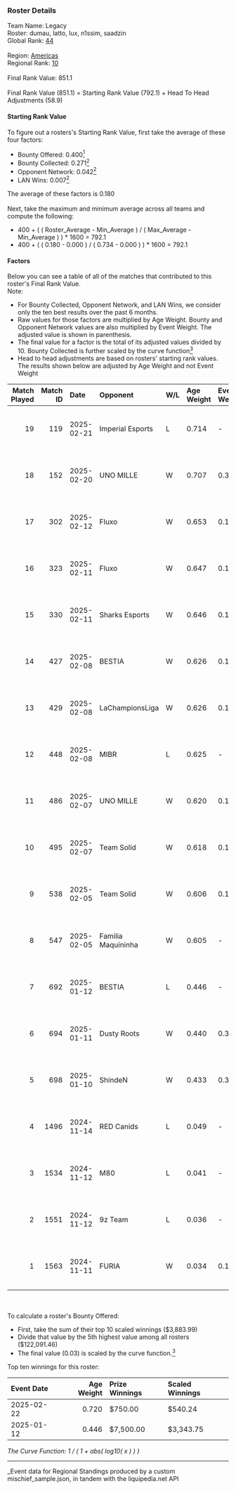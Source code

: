### Roster Details<br />
Team Name: Legacy<br />
Roster: dumau, latto, lux, n1ssim, saadzin<br />
Global Rank: [44](../../standings_global_2025_05_05.md)<br />
<br />
Region: [Americas]( ../../standings_americas_2025_05_05.md)<br />
Regional Rank: [10]( ../../standings_americas_2025_05_05.md)<br />
<br />
Final Rank Value:  851.1<br />
<br />
Final Rank Value (851.1) = Starting Rank Value (792.1) + Head To Head Adjustments (58.9)<br />

#### Starting Rank Value<br />
To figure out a rosters's Starting Rank Value, first take the average of these four factors:<br />
- Bounty Offered: 0.400[<sup>1</sup>](#table2)
- Bounty Collected: 0.271[<sup>2</sup>](#table1)
- Opponent Network: 0.042[<sup>2</sup>](#table1)
- LAN Wins: 0.007[<sup>2</sup>](#table1)

The average of these factors is 0.180<br />
<br />
Next, take the maximum and minimum average across all teams and compute the following:<br />
- 400 + ( ( Roster_Average - Min_Average ) / ( Max_Average - Min_Average ) ) * 1600 = 792.1
- 400 + ( ( 0.180 - 0.000 ) / ( 0.734 - 0.000 ) ) * 1600 = 792.1


#### Factors<br />
Below you can see a table of all of the matches that contributed to this roster's Final Rank Value.<br />
Note:<br />

- For Bounty Collected, Opponent Network, and LAN Wins, we consider only the ten best results over the past 6 months.
- Raw values for those factors are multiplied by Age Weight. Bounty and Opponent Network values are also multiplied by Event Weight. The adjusted value is shown in parenthesis.
- The final value for a factor is the total of its adjusted values divided by 10. Bounty Collected is further scaled by the curve function[<sup>3</sup>](#curveFunction)
- Head to head adjustments are based on rosters' starting rank values. The results shown below are adjusted by Age Weight and not Event Weight
<span id="table1"></span><br />


| Match Played | Match ID | Date       | Opponent           | W/L | Age Weight | Event Weight | Bounty Collected | Opponent Network | LAN Wins  | H2H Adj. | Roster                               |
| -: | -: | :- | :- | :- | :- | :- | :- | :- | :- | -: | :- |
|           19 |      119 | 2025-02-21 | Imperial Esports   | L   | 0.714      | -            | -                | -                | -         |    -9.29 | dumau, latto, lux, n1ssim, saadzin   |
|           18 |      152 | 2025-02-20 | UNO MILLE          | W   | 0.707      | 0.371        | 0.000 (0.000)    | 0.309 (0.081)    | 0 (0.000) |     3.04 | dumau, latto, lux, n1ssim, saadzin   |
|           17 |      302 | 2025-02-12 | Fluxo              | W   | 0.653      | 0.143        | 0.034 (0.003)    | 0.273 (0.026)    | 0 (0.000) |     9.61 | dumau, latto, lux, n1ssim, saadzin   |
|           16 |      323 | 2025-02-11 | Fluxo              | W   | 0.647      | 0.143        | 0.034 (0.003)    | 0.273 (0.025)    | 0 (0.000) |     9.72 | dumau, latto, lux, n1ssim, saadzin   |
|           15 |      330 | 2025-02-11 | Sharks Esports     | W   | 0.646      | 0.143        | 0.043 (0.004)    | 0.507 (0.047)    | 0 (0.000) |    11.97 | dumau, latto, lux, n1ssim, saadzin   |
|           14 |      427 | 2025-02-08 | BESTIA             | W   | 0.626      | 0.143        | 0.046 (0.004)    | 0.430 (0.038)    | 0 (0.000) |     9.90 | dumau, latto, lux, n1ssim, saadzin   |
|           13 |      429 | 2025-02-08 | LaChampionsLiga    | W   | 0.626      | 0.143        | 0.000 (0.000)    | -                | 0 (0.000) |     3.13 | dumau, latto, lux, n1ssim, saadzin   |
|           12 |      448 | 2025-02-08 | MIBR               | L   | 0.625      | -            | -                | -                | -         |    -1.28 | dumau, latto, lux, n1ssim, saadzin   |
|           11 |      486 | 2025-02-07 | UNO MILLE          | W   | 0.620      | 0.143        | -                | 0.309 (0.027)    | 0 (0.000) |     3.00 | dumau, latto, lux, n1ssim, saadzin   |
|           10 |      495 | 2025-02-07 | Team Solid         | W   | 0.618      | 0.143        | 0.021 (0.002)    | 0.438 (0.039)    | 0 (0.000) |     8.61 | dumau, latto, lux, n1ssim, saadzin   |
|            9 |      538 | 2025-02-05 | Team Solid         | W   | 0.606      | 0.143        | 0.021 (0.002)    | 0.438 (0.038)    | 0 (0.000) |     8.68 | dumau, latto, lux, n1ssim, saadzin   |
|            8 |      547 | 2025-02-05 | Familia Maquininha | W   | 0.605      | -            | -                | -                | -         |     3.06 | dumau, latto, lux, n1ssim, saadzin   |
|            7 |      692 | 2025-01-12 | BESTIA             | L   | 0.446      | -            | -                | -                | -         |    -6.74 | dumau, latto, lux, n1ssim, saadzin   |
|            6 |      694 | 2025-01-11 | Dusty Roots        | W   | 0.440      | 0.384        | 0.010 (0.002)    | 0.292 (0.049)    | -         |     5.53 | dumau, latto, lux, n1ssim, saadzin   |
|            5 |      698 | 2025-01-10 | ShindeN            | W   | 0.433      | 0.384        | -                | 0.290 (0.048)    | -         |     2.29 | dumau, latto, lux, n1ssim, saadzin   |
|            4 |     1496 | 2024-11-14 | RED Canids         | L   | 0.049      | -            | -                | -                | -         |    -1.29 | b4rtiN, dumau, latto, NEKIZ, saadzin |
|            3 |     1534 | 2024-11-12 | M80                | L   | 0.041      | -            | -                | -                | -         |    -1.03 | b4rtiN, dumau, latto, NEKIZ, saadzin |
|            2 |     1551 | 2024-11-12 | 9z Team            | L   | 0.036      | -            | -                | -                | -         |    -0.95 | b4rtiN, dumau, latto, NEKIZ, saadzin |
|            1 |     1563 | 2024-11-11 | FURIA              | W   | 0.034      | 0.143        | 0.094 (0.000)    | -                | 1 (0.034) |     0.99 | b4rtiN, dumau, latto, NEKIZ, saadzin |

<br />
<span id="table2"></span><br />
To calculate a roster's Bounty Offered:<br />

- First, take the sum of their top 10 scaled winnings ($3,883.99)
- Divide that value by the 5th highest value among all rosters ($122,091.46)
- The final value (0.03) is scaled by the curve function.[<sup>3</sup>](#curveFunction)

Top ten winnings for this roster:<br />

| Event Date | Age Weight | Prize Winnings | Scaled Winnings |
| :- | -: | :- | :- |
| 2025-02-22 |      0.720 | $750.00        | $540.24         |
| 2025-01-12 |      0.446 | $7,500.00      | $3,343.75       |


<span id="curveFunction"></span>_The Curve Function: 1 / ( 1 + abs( log10( x ) ) )_<br />

---
_Event data for Regional Standings produced by a custom mischief_sample.json, in tandem with the liquipedia.net API<br />
